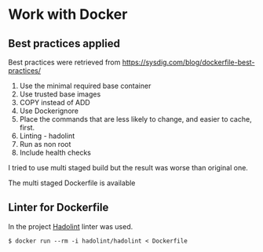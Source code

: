 # Work with Docker

## Best practices applied

Best practices were retrieved from <https://sysdig.com/blog/dockerfile-best-practices/>

1. Use the minimal required base container
2. Use trusted base images
3. COPY instead of ADD
4. Use Dockerignore
5. Place the commands that are less likely to change, and easier to cache, first.
6. Linting - hadolint
7. Run as non root
8. Include health checks

I tried to use multi staged build but the result was worse than original one.

The multi staged Dockerfile is available

## Linter for Dockerfile

In the project [Hadolint](https://github.com/hadolint/hadolint) linter was used.

`` $ docker run --rm -i hadolint/hadolint < Dockerfile ``
